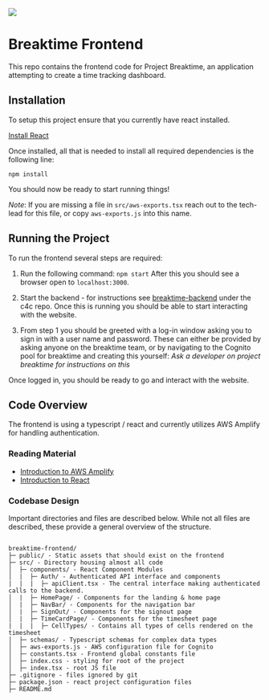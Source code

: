 ![](https://static.wixstatic.com/media/1193ef_371853f9145b445fb883f16ed7741b60~mv2.jpg/v1/crop/x_0,y_2,w_1842,h_332/fill/w_466,h_84,al_c,q_80,usm_0.66_1.00_0.01,enc_auto/Breaktime%20Logo%20Comfortaa-2.jpg)

# Breaktime Frontend 

This repo contains the frontend code for Project Breaktime, an application attempting to create a time tracking dashboard. 

## Installation 

To setup this project ensure that you currently have react installed. 

[Install React](https://legacy.reactjs.org/docs/getting-started.html)

Once installed, all that is needed to install all required dependencies is the following line: 
```
npm install
```
You should now be ready to start running things! 

*Note*: If you are missing a file in `src/aws-exports.tsx` reach out to the tech-lead for this file, or copy `aws-exports.js` into this name. 


## Running the Project

To run the frontend several steps are required: 

1. 
    Run the following command: ```npm start``` After this you should see a browser open to `localhost:3000`. 

2.  
    Start the backend - for instructions see [breaktime-backend](https://github.com/Code-4-Community/breaktime-backend) under the c4c repo. Once this is running you should be able to start interacting with the website. 

3. 
    From step 1 you should be greeted with a log-in window asking you to sign in with a user name and password. These can either be provided by asking anyone on the breaktime team, or by navigating to the Cognito pool for breaktime and creating this yourself: *Ask a developer on project breaktime for instructions on this*

Once logged in, you should be ready to go and interact with the website. 


## Code Overview 

The frontend is using a typescript / react and currently utilizes AWS Amplify for handling authentication. 

### Reading Material 

* [Introduction to AWS Amplify](https://docs.amplify.aws/)
* [Introduction to React](https://react.dev/learn)


### Codebase Design

Important directories and files are described below. While not all files are described, these provide a general overview of the structure. 
```

breaktime-frontend/
├─ public/ - Static assets that should exist on the frontend 
├─ src/ - Directory housing almost all code 
│  ├─ components/ - React Component Modules 
│  |  ├─ Auth/ - Authenticated API interface and components 
|  |  |  ├─ apiClient.tsx - The central interface making authenticated calls to the backend. 
│  |  ├─ HomePage/ - Components for the landing & home page 
│  |  ├─ NavBar/ - Components for the navigation bar 
│  |  ├─ SignOut/ - Components for the signout page 
│  |  ├─ TimeCardPage/ - Components for the timesheet page 
|  |  |  ├─ CellTypes/ - Contains all types of cells rendered on the timesheet 
│  ├─ schemas/ - Typescript schemas for complex data types 
│  ├─ aws-exports.js - AWS configuration file for Cognito 
│  ├─ constants.tsx - Frontend global constants file 
│  ├─ index.css - styling for root of the project 
│  ├─ index.tsx - root JS file 
├─ .gitignore - files ignored by git 
├─ package.json - react project configuration files 
├─ README.md
```

